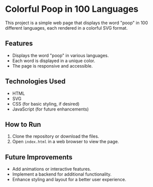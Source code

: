 # Colorful Poop in 100 Languages

This project is a simple web page that displays the word "poop" in 100 different languages, each rendered in a colorful SVG format.

## Features

- Displays the word "poop" in various languages.
- Each word is displayed in a unique color.
- The page is responsive and accessible.

## Technologies Used

- HTML
- SVG
- CSS (for basic styling, if desired)
- JavaScript (for future enhancements)

## How to Run

1. Clone the repository or download the files.
2. Open `index.html` in a web browser to view the page.

## Future Improvements

- Add animations or interactive features.
- Implement a backend for additional functionality.
- Enhance styling and layout for a better user experience.

